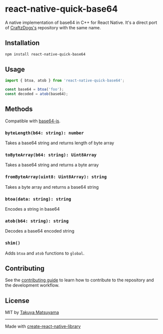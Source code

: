 # react-native-quick-base64

A native implementation of base64 in C++ for React Native. It's a direct port of [CraftzDogs's](https://github.com/craftzdog/react-native-quick-base64) repository with the same name.

## Installation

```sh
npm install react-native-quick-base64
```

## Usage

```js
import { btoa, atob } from 'react-native-quick-base64';

const base64 = btoa('foo');
const decoded = atob(base64);
```

## Methods

Compatible with [base64-js](https://github.com/beatgammit/base64-js).

### `byteLength(b64: string): number`

Takes a base64 string and returns length of byte array

### `toByteArray(b64: string): Uint8Array`

Takes a base64 string and returns a byte array

### `fromByteArray(uint8: Uint8Array): string`

Takes a byte array and returns a base64 string

### `btoa(data: string): string`

Encodes a string in base64

### `atob(b64: string): string`

Decodes a base64 encoded string

### `shim()`

Adds `btoa` and `atob` functions to `global`.

## Contributing

See the [contributing guide](CONTRIBUTING.md) to learn how to contribute to the repository and the development workflow.

## License

MIT by [Takuya Matsuyama](https://github.com/craftzdog)

---

Made with [create-react-native-library](https://github.com/callstack/react-native-builder-bob)
